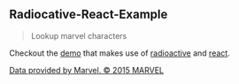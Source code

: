 ## Radiocative-React-Example
> Lookup marvel characters

Checkout the [demo](http://stoeffel.github.io/radioactive-react-example) that makes use of [radioactive](https://github.com/radioactive/radioactive) and [react](https://facebook.github.io/react).


[Data provided by Marvel. © 2015 MARVEL](http://marvel.com)

